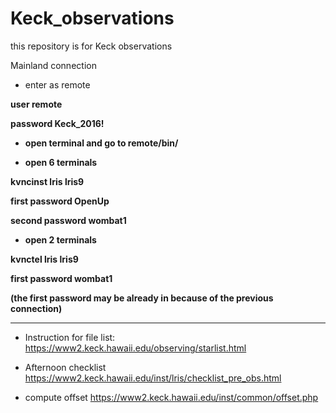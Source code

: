 # Keck_observations

this repository is for Keck observations


Mainland connection

- enter as remote  

<b> user       remote </b>

<b> password   Keck_2016! </b>


- <b> open terminal and go to remote/bin/ </b>

- <b> open 6 terminals </b>

<b>kvncinst    lris lris9 </b>

<b> first password    OpenUp </b> 

<b> second password   wombat1</b>


- <b> open 2 terminals</b>

<b> kvnctel    lris lris9 </b>

<b> first password    wombat1 </b>

<b> (the first password may be already in because of the previous connection) </b>

_______________________________________________________
- Instruction for file list:
https://www2.keck.hawaii.edu/observing/starlist.html


- Afternoon checklist 
https://www2.keck.hawaii.edu/inst/lris/checklist_pre_obs.html

- compute offset
https://www2.keck.hawaii.edu/inst/common/offset.php


